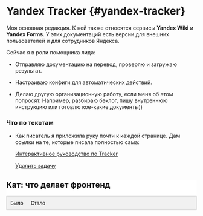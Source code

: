 # Yandex Tracker {#yandex-tracker}

Моя основная редакция. К ней также относятся сервисы **Yandex Wiki** и **Yandex Forms**. У этих документаций есть версии для внешних пользователей и для сотрудников Яндекса.

Сейчас я в роли помощника лида:

- Отправляю документацию на перевод, проверяю и загружаю результат.

- Настраиваю конфиги для автоматических действий.

- Делаю другую организационную работу, если меня об этом попросят. Например, разбираю бэклог, пишу внутреннюю инструкцию или готовлю кое-какие документы))

### Что по текстам

* Как писатель я приложила руку почти к каждой странице. Дам ссылки на те, которые писала полностью сама:

  [Интерактивное руководство по Tracker](https://yandex.ru/support/tracker/ru/user/quick-guide)

  [Удалить задачу](https://yandex.ru/support/tracker/ru/user/ticket-cancel)


<div onclick="look('div1')" class="box">
    <!-- название ката -->
    <h2>Кат: что делает фронтенд</h2>
    <!-- скрытый блок, который появится при нажатии -->
    <div id = "div1" style="display: none">
      <!-- сюда можно вставлять любое содержимое с любой сложностью вёрстки -->

    </div>
</div>

<!-- Ссылки вкладки -->
<div class="tab">
  <button class="tablinks" onclick="openCity(event, 'London')">Было</button>
  <button class="tablinks" onclick="openCity(event, 'Paris')">Стало</button>
</div>

<!-- Содержимое вкладки -->
<div id="London" class="tabcontent">
  <h3>Было</h3>
  Что не так?
  
  1. Сложная навигация: не сразу понятно, что чем является.
    
  2. Из под ката **Шаблоны** выпали несколько страниц, которые относятся к шаблонам
    
  3. Переменные, которые относятся к автоматизациям, смешались со страницами про шаблоны
</div>

<div id="Paris" class="tabcontent">
  <h3>Стало</h3>
  <p>Париж является столицей Франции.</p>
</div>






<style>
/* Стиль вкладки */
.tab {
  overflow: hidden;
  border: 1px solid #ccc;
  background-color: #f1f1f1;
}

/* Стиль кнопок, которые используются для открытия содержимого вкладки */
.tab button {
  background-color: inherit;
  float: left;
  border: none;
  outline: none;
  cursor: pointer;
  padding: 10px 10px;
  transition: 0.3s;
}

/* Изменение цвета фона кнопок при наведении курсора */
.tab button:hover {
  background-color: #ddd;
}

/* Создание активного/текущего класса связи вкладки */
.tab button.active {
  background-color: #ccc;
}

/* Стиль содержимого вкладки */
.tabcontent {
  display: none;
  padding: 6px 12px;
  border: 1px solid #ccc;
  border-top: none;
}
</style>

<style type="text/css">
  /*  настройки внешнего вида блока с катом  */
  .box{
    cursor: pointer;
    background: white;
  }

</style>

<script>
function openCity(evt, cityName) {
  // Объявить все переменные
  var i, tabcontent, tablinks;

  // Получить все элементы с помощью class="tabcontent" и спрятать их
  tabcontent = document.getElementsByClassName("tabcontent");
  for (i = 0; i < tabcontent.length; i++) {
    tabcontent[i].style.display = "none";
  }

  // Получить все элементы с помощью class="tablinks" и удалить class "active"
  tablinks = document.getElementsByClassName("tablinks");
  for (i = 0; i < tablinks.length; i++) {
    tablinks[i].className = tablinks[i].className.replace(" active", "");
  }

  // Показать текущую вкладку и добавить "active" класс для кнопки, которая открыла вкладку
  document.getElementById(cityName).style.display = "block";
  evt.currentTarget.className += " active";
}
</script>

<!-- скрипт, который раскрывает и закрывает кат -->
  <script type= "text/javascript">

    function look(type){
    // получаем доступ к блоку, который нужно показать при нажатии
    param=document.getElementById(type);
    // если его нет на экране — показываем
    if(param.style.display == "none") param.style.display = "block";
    // иначе — скрываем
    else param.style.display = "none"
    }
  </script>

